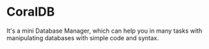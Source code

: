 # CoralDB
It's a mini Database Manager, which can help you in many tasks with manipulating databases with simple code and syntax.
